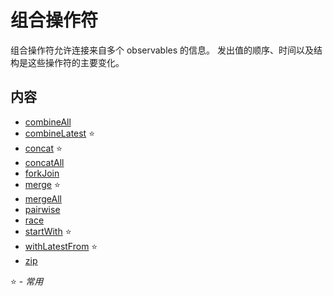# 组合操作符

组合操作符允许连接来自多个 observables 的信息。
发出值的顺序、时间以及结构是这些操作符的主要变化。

## 内容

* [combineAll](combineall.md)
* [combineLatest](combinelatest.md) :star:
* [concat](concat.md) :star:
* [concatAll](concatall.md)
* [forkJoin](forkjoin.md)
* [merge](merge.md) :star:
* [mergeAll](mergeall.md)
* [pairwise](pairwise.md)
* [race](race.md)
* [startWith](startwith.md) :star:
* [withLatestFrom](withlatestfrom.md) :star:
* [zip](zip.md)

:star: - *常用*
